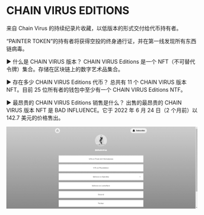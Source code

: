 # CHAIN VIRUS EDITIONS

来自 Chain Virus 的持续纪录片收藏，以低版本的形式交付给代币持有者。

“PAINTER TOKEN”的持有者将获得空投的终身通行证，并在第一线发现所有东西链病毒。

▶ 什么是 CHAIN VIRUS 版本？
CHAIN VIRUS Editions 是一个 NFT（不可替代令牌）集合。存储在区块链上的数字艺术品集合。

▶ 存在多少 CHAIN VIRUS Editions 代币？
总共有 11 个 CHAIN VIRUS 版本 NFT。目前 25 位所有者的钱包中至少有一个 CHAIN VIRUS Editions NTF。

▶ 最昂贵的 CHAIN VIRUS Editions 销售是什么？
出售的最昂贵的 CHAIN VIRUS 版本 NFT 是 BAD INFLUENCE。它于 2022 年 6 月 24 日（2 个月前）以 142.7 美元的价格售出。

![nft](5123123221.png)
